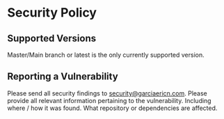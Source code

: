 # Security Policy

## Supported Versions

Master/Main branch or latest is the only currently supported version.

## Reporting a Vulnerability

Please send all security findings to [security@garciaericn.com](mailto:security@garciaericn.com). Please provide all relevant information pertaining to the vulnerability. Including where / how it was found. What repository or dependencies are affected.
